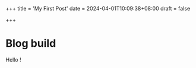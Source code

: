 +++
title = 'My First Post'
date = 2024-04-01T10:09:38+08:00
draft = false

+++

# Blog build

Hello !
